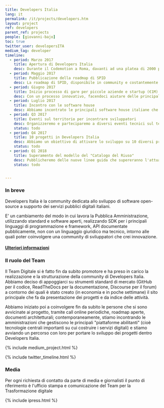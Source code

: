 ```yaml
---
title: Developers Italia
lang: it
permalink: /it/projects/developers.htm
layout: project
ref: developers
parent_ref: projects
people: [giovanni-bajo]
toc: true
twitter_user: developersITA
medium_tag: developer
timeline:
  - period: Marzo 2017
    title: Apertura di Developers Italia
    desc: Durante il Codemotion a Roma, davanti ad una platea di 2000 programmatori, abbiamo annunciato l'apertura della community.
  - period: Maggio 2017
    title: Pubblicazione della roadmap di SPID
    desc: La roadmap di SPID, disponibile in community e costantemente aggiornata, è la prima roadmap di un servizio tecnologico italiano che viene pubblicata per il confronto con tutte le parti interessate e per coordinare le attività di sviluppo
  - period: Giugno 2017
    title: Inizio processo di gare per piccole aziende e startup (€1M)
    desc: Con un processo innovativo, facendoci aiutare delle principali tech community italiane, abbiamo avviato un processo volto ad effettuare una serie di gare a supporto della realizzazione di progetti open-source in community, con un budget di 1 milione di euro. 
  - period: Luglio 2017
    title: Incontro con le software house
    desc: Abbiamo incontrato le principali software house italiane che realizzano software per la pubblica amministrazione, e abbiamo discusso con loro di Developers Italia e delle nuove sfide di innovazione che si apriranno su servizi sempre più innovativi.
  - period: Q3 2017
    title: Eventi sul territorio per incontrare sviluppatori
    desc: Organizzeremo e parteciparemo a diversi eventi tecnici sul territorio per incontrare gli sviluppatori, raccontare quello che stiamo costruendo, cercando di coinvolgerli nelle attività.
    status: todo
  - period: Q4 2017
    title: 10 progetti in Developers Italia
    desc: Abbiamo un obiettivo di attivare lo sviluppo su 10 diversi progetti in community, coinvolgendo le amministrazioni di competenza nel nuovo modello di sviluppo aperto e collaborativo.
    status: todo
  - period: Q1 2018
    title: Superamento del modello del "Catalogo del Riuso"
    desc: Pubblicheremo delle nuove linee guida che supereranno l'attuale "Catalogo del Riuso" di AgID, promuovendo invece la pubblicazione di codice con licenza open-source, come sistema superiore per convidere il codice tra diverse amministrazioni, senza necessità di contratti.
    status: todo


---
```


### In breve

Developers Italia è la community dedicata allo sviluppo di software open-source a supporto dei servizi pubblici digitali italiani.

E' un cambiamento del modo in cui lavora la Pubblica Amministrazione, utilizzando standard e software aperti, realizzando SDK 
per i principali linguaggi di programmazione e framework, API documentate pubblicamente, non con un linguaggio giuridico ma tecnico, 
intorno alle quali poter coinvolgere una community di sviluppatori che crei innovazione.

#### [Ulteriori informazioni](https://developers.italia.it)

### Il ruolo del Team

Il Team Digitale si è fatto fin da subito promotore e ha preso in carico la realizzazione e la strutturazione della community di
Developers Italia. Abbiamo deciso di appoggiarci su strumenti standard di mercato (GitHub per il codice, ReadTheDocs per la documentazione,
Discourse per il forum) a contorno dei quali è stato creato (in economia e in poche settimane) il sito principale che fa da 
presentazione dei progetti e da indice delle attività. 

Abbiamo iniziato poi a coinvolgere fin da subito le persone che si sono avvicinate ai progetto, tramite call online periodiche,
roadmap aperte, documenti architetturali; contemporaneamente, stiamo incontrando le amministrazioni che gestiscono le principali
"piattaforme abilitanti" (cioè tecnologie centrali importanti su cui costruire i servizi digitali) e stiamo avviando un percorso
con loro per portare lo sviluppo dei progetti dentro Developers Italia.


{% include medium_project.html %}


{% include twitter_timeline.html %}

### Media 
Per ogni richiesta di contatto da parte di media e giornalisti il punto di riferimento è l'ufficio stampa e comunicazione del Team per la Trasformazione digitale

{% include ipress.html %}
<div id="content-ipress" data-key="01e87bed-f52e-4d6d-af32-c4ea59fd300a" data-lang="it" data-size="100" data-tag="8"></div>
<script type="text/javascript" src="/js/ipress.js"></script>


